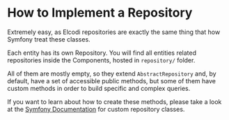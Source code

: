How to Implement a Repository
=============================

Extremely easy, as Elcodi repositories are exactly the same thing that how 
Symfony treat these classes.

Each entity has its own Repository. You will find all entities related 
repositories inside the Components, hosted in `repository/` folder.

All of them are mostly empty, so they extend `AbstractRepository` and, by 
default, have a set of accessible public methods, but some of them have custom
methods in order to build specific and complex queries.

If you want to learn about how to create these methods, please take a look at 
the [Symfony Documentation](http://symfony.com/doc/current/book/doctrine.html#custom-repository-classes)
for custom repository classes.
